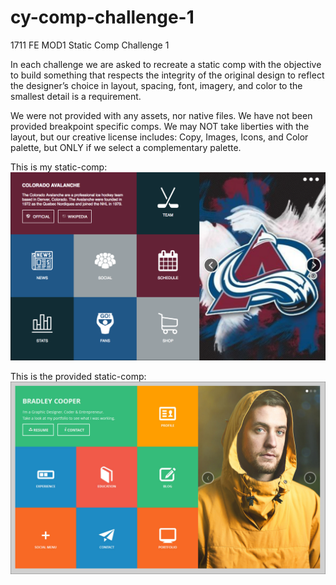 # cy-comp-challenge-1
1711 FE MOD1 Static Comp Challenge 1

In each challenge we are asked to recreate a static comp with the objective to build something that respects the integrity of the original design to reflect the designer’s choice in layout, spacing, font, imagery, and color to the smallest detail is a requirement.

We were not provided with any assets, nor native files. We have not been provided breakpoint specific comps. We may NOT take liberties with the layout, but our creative license includes: Copy, Images, Icons, and Color palette, but ONLY if we select a complementary palette.

This is my static-comp:
![cy-comp](cy-comp-challenge1%20screenshot.png)


This is the provided static-comp:
![turing-comp](static-comp-challenge-1.jpg)
